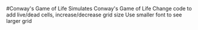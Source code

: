#Conway's Game of Life
Simulates Conway's Game of Life
Change code to add live/dead cells, increase/decrease grid size
Use smaller font to see larger grid
